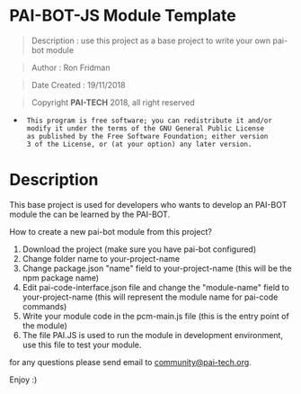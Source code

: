 # PAI-BOT-JS Module Template

 > Description     : use this project as a base project to write your own pai-bot module

 > Author          : Ron Fridman

 > Date Created    : 19/11/2018

 > Copyright **PAI-TECH** 2018, all right reserved

 *      This program is free software; you can redistribute it and/or
 		modify it under the terms of the GNU General Public License
 		as published by the Free Software Foundation; either version
 		3 of the License, or (at your option) any later version.

 # Description

 This base project is used for developers who wants to develop an PAI-BOT module
 the can be learned by the PAI-BOT.

 How to create a new pai-bot module from this project?

 1. Download the project (make sure you have pai-bot configured)
 2. Change folder name to your-project-name
 3. Change package.json "name" field to your-project-name (this will be the npm package name)
 4. Edit pai-code-interface.json file and change the "module-name" field  to your-project-name (this will represent the module name for pai-code commands)
 5. Write your module code in the pcm-main.js file (this is the entry point of the module)
 6. The file PAI.JS is used to run the module in development environment, use this file to test your module.

 for any questions please send email to community@pai-tech.org.

 Enjoy :)
